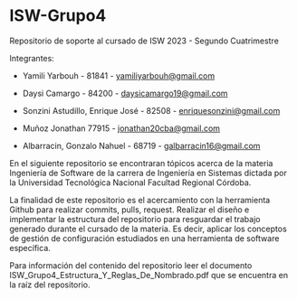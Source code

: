 # ISW-Grupo4
Repositorio de soporte al cursado de ISW 2023 - Segundo Cuatrimestre

Integrantes: 
+ Yamili Yarbouh - 81841 - yamiliyarbouh@gmail.com
+ Daysi Camargo - 84200 - daysicamargo19@gmail.com  
+ Sonzini Astudillo, Enrique José - 82508 - enriquesonzini@gmail.com
+ Muñoz Jonathan 77915 - jonathan20cba@gmail.com 

+ Albarracin, Gonzalo Nahuel - 68719 - galbarracin16@gmail.com

En el siguiente repositorio se encontraran tópicos acerca de la materia Ingeniería de Software de la carrera de Ingenierí­a en Sistemas dictada por la Universidad Tecnológica Nacional Facultad Regional Córdoba.

La finalidad de este repositorio es el acercamiento con la herramienta Github para realizar commits, pulls, request. Realizar el diseño e implementar la estructura del repositorio para resguardar el trabajo generado durante el cursado de la materia. Es decir, aplicar los conceptos de gestión de configuración estudiados en una herramienta de software específica. 

Para información del contenido del repositorio leer el documento ISW_Grupo4_Estructura_Y_Reglas_De_Nombrado.pdf que se encuentra en la raíz del repositorio.
